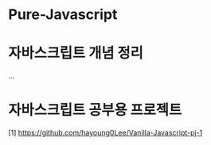# Pure-Javascript

# 자바스크립트 개념 정리
...

# 자바스크립트 공부용 프로젝트
[1] https://github.com/hayoung0Lee/Vanilla-Javascript-pj-1
